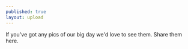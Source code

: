 ```yaml
---
published: true
layout: upload
---
```


If you've got any pics of our big day we'd love to see them. Share them here.
